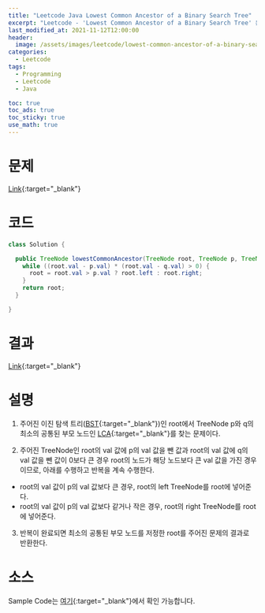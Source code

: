 ```yaml
---
title: "Leetcode Java Lowest Common Ancestor of a Binary Search Tree"
excerpt: "Leetcode - 'Lowest Common Ancestor of a Binary Search Tree' 문제 Java 풀이"
last_modified_at: 2021-11-12T12:00:00
header:
  image: /assets/images/leetcode/lowest-common-ancestor-of-a-binary-search-tree.png
categories:
  - Leetcode
tags:
  - Programming
  - Leetcode
  - Java

toc: true
toc_ads: true
toc_sticky: true
use_math: true
---
```

# 문제
[Link](https://leetcode.com/problems/lowest-common-ancestor-of-a-binary-search-tree/){:target="_blank"}

# 코드
```java
class Solution {

  public TreeNode lowestCommonAncestor(TreeNode root, TreeNode p, TreeNode q) {
    while ((root.val - p.val) * (root.val - q.val) > 0) {
      root = root.val > p.val ? root.left : root.right;
    }
    return root;
  }

}
```

# 결과
[Link](https://leetcode.com/submissions/detail/585843867/){:target="_blank"}

# 설명
1. 주어진 이진 탐색 트리([BST](https://en.wikipedia.org/wiki/Binary_search_tree){:target="_blank"})인 root에서 TreeNode p와 q의 최소의 공통된 부모 노드인 [LCA](https://en.wikipedia.org/wiki/Lowest_common_ancestor){:target="_blank"}를 찾는 문제이다.

2. 주어진 TreeNode인 root의 val 값에 p의 val 값을 뺀 값과 root의 val 값에 q의 val 값을 뺀 값이 0보다 큰 경우 root의 노드가 해당 노드보다 큰 val 값을 가진 경우이므로, 아래를 수행하고 반복을 계속 수행한다.
- root의 val 값이 p의 val 값보다 큰 경우, root의 left TreeNode를 root에 넣어준다.
- root의 val 값이 p의 val 값보다 같거나 작은 경우, root의 right TreeNode를 root에 넣어준다.

3. 반복이 완료되면 최소의 공통된 부모 노드를 저정한 root를 주어진 문제의 결과로 반환한다.

# 소스
Sample Code는 [여기](https://github.com/GracefulSoul/leetcode/blob/master/src/main/java/gracefulsoul/problems/LowestCommonAncestorOfABinarySearchTree.java){:target="_blank"}에서 확인 가능합니다.